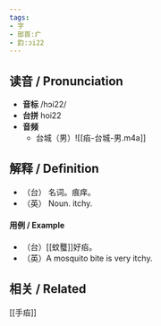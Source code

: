 ```yaml
---
tags:
- 字
- 部首:疒
- 韵:ɔi22
---
```


## __读音__ / Pronunciation

- __音标__  /hɔi22/
- __台拼__  hoi22
- __音频__
	- 台城（男）![[㾂-台城-男.m4a]]
## 解释 / Definition

- （台） 名词。痕痒。
- （英） Noun. itchy.

#### 用例 / Example

- （台）[[蚊𧕴]]好㾂。
- （英）A mosquito bite is very itchy.

## 相关 / Related

[[手㾂]]